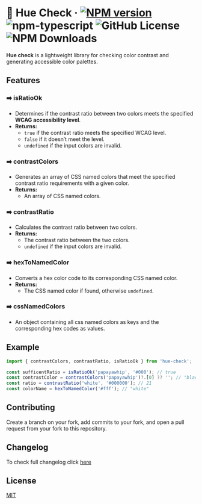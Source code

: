 # :art: Hue Check &middot; [![NPM version][npm-image]][npm-url] ![npm-typescript] ![GitHub License](https://img.shields.io/github/license/bpetermann/hue-check) ![NPM Downloads](https://img.shields.io/npm/dy/hue-check)

**Hue check** is a lightweight library for checking color contrast and generating accessible color palettes.

## Features

### :arrow_right: isRatioOk

- Determines if the contrast ratio between two colors meets the specified **WCAG accessibility level**.
- **Returns:**
  - `true` if the contrast ratio meets the specified WCAG level.
  - `false` if it doesn’t meet the level.
  - `undefined` if the input colors are invalid.

### :arrow_right: contrastColors

- Generates an array of CSS named colors that meet the specified contrast ratio requirements with a given color.
- **Returns:**
  - An array of CSS named colors.

### :arrow_right: contrastRatio

- Calculates the contrast ratio between two colors.
- **Returns:**
  - The contrast ratio between the two colors.
  - `undefined` if the input colors are invalid.

### :arrow_right: hexToNamedColor

- Converts a hex color code to its corresponding CSS named color.
- **Returns:**
  - The CSS named color if found, otherwise `undefined`.

### :arrow_right: cssNamedColors

- An object containing all css named colors as keys and the corresponding hex codes as values.

## Example

```ts
import { contrastColors, contrastRatio, isRatioOk } from 'hue-check';

const sufficentRatio = isRatioOk('papayawhip', '#000'); // true
const contrastColor = contrastColors('papayawhip')?.[0] ?? ''; // "black"
const ratio = contrastRatio('white', '#000000'); // 21
const colorName = hexToNamedColor('#fff'); // "white"
```

## Contributing

Create a branch on your fork, add commits to your fork, and open a pull request from your fork to this repository.

## Changelog

To check full changelog click [here](https://github.com/bpetermann/hue-check/blob/main/CHANGELOG.md)

## License

[MIT][github-license-url]

[github-license-url]: https://github.com/bpetermann/hue-check/blob/main/LICENSE
[npm-url]: https://www.npmjs.com/package/hue-check
[npm-image]: https://img.shields.io/npm/v/hue-check
[npm-typescript]: https://img.shields.io/npm/types/hue-check
